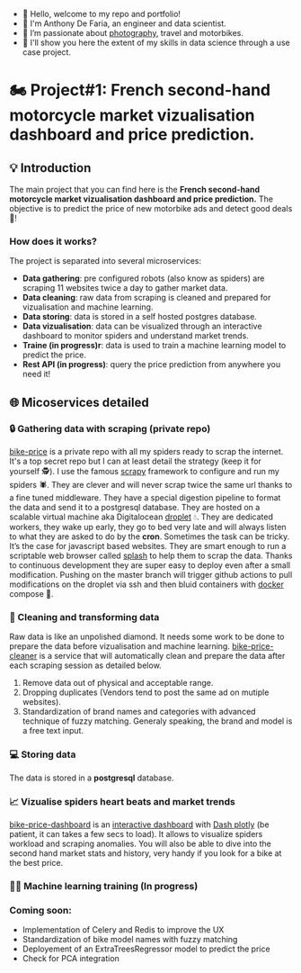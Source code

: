- 👋 Hello, welcome to my repo and portfolio!
- 👷 I'm Anthony De Faria, an engineer and data scientist.
- 👀 I’m passionate about [photography](https://www.anthonydefaria.com), travel and motorbikes.
- 💪 I'll show you here the extent of my skills in data science through a use case project.

# 🏍️ Project#1: French second-hand motorcycle market vizualisation dashboard and price prediction.

## 💡 Introduction

The main project that you can find here is the **French second-hand motorcycle market vizualisation dashboard and price prediction.**
The objective is to predict the price of new motorbike ads and detect good deals 🤑!

### How does it works?

The project is separated into several microservices:

- **Data gathering**: pre configured robots (also know as spiders) are scraping 11 websites twice a day to gather market data.
- **Data cleaning**: raw data from scraping is cleaned and prepared for vizualisation and machine learning.
- **Data storing**: data is stored in a self hosted postgres database.
- **Data vizualisation**: data can be visualized through an interactive dashboard to monitor spiders and understand market trends.
- **Traine (in progress)r**: data is used to train a machine learning model to predict the price.
- **Rest API (in progress)**: query the price prediction from anywhere you need it!

## 🌐 Micoservices detailed

### 🔒 Gathering data with scraping (private repo)

[bike-price](https://github.com/AnthonyDF/bike_price) is a private repo with all my spiders ready to scrap the internet. It's a top secret repo but I can at least detail the strategy (keep it for yourself 🕵️). I use the famous [scrapy](https://fr.wikipedia.org/wiki/Scrapy) framework to configure and run my spiders 🕷️. They are clever and will never scrap twice the same url thanks to a fine tuned middleware. They have a special digestion pipeline to format the data and send it to a postgresql database. They are hosted on a scalable virtual machine aka Digitalocean [droplet](https://www.digitalocean.com/products/droplets) 💧. They are dedicated workers, they wake up early, they go to bed very late and will always listen to what they are asked to do by the **cron**. Sometimes the task can be tricky. It’s the case for javascript based websites. They are smart enough to run a scriptable web browser called [splash](https://github.com/scrapinghub/splash) to help them to scrap the data. Thanks to continuous development they are super easy to deploy even after a small modification. Pushing on the master branch will trigger github actions to pull modifications on the droplet via ssh and then bluid containers with [docker](https://www.docker.com/) compose 🐋.

### 🧹 Cleaning and transforming data

 Raw data is like an unpolished diamond. It needs some work to be done to prepare the data before vizualisation and machine learning. 
 [bike-price-cleaner](https://github.com/AnthonyDF/bike-price-cleaner) is a service that will automatically clean and prepare the data after each scraping session as detailed below.

1. Remove data out of physical and acceptable range.
2. Dropping duplicates (Vendors tend to post the same ad on mutiple websites).
3. Standardization of brand names and categories with advanced technique of fuzzy matching. Generaly speaking, the brand and model is a free text input.

### 💻 Storing data

The data is stored in a **postgresql** database. 

### 📈 Vizualise spiders heart beats and market trends

[bike-price-dashboard](https://github.com/AnthonyDF/bike-price-dashboard) is an [interactive dashboard](http://188.166.201.70:8080/) with [Dash plotly](https://plotly.com/dash/) (be patient, it can takes a few secs to load). It allows to visualize spiders workload and scraping anomalies. You will also be able to dive into the second hand market stats and history, very handy if you look for a bike at the best price.

### 👨‍🏫 Machine learning training (In progress)

### Coming soon:
- Implementation of Celery and Redis to improve the UX
- Standardization of bike model names with fuzzy matching
- Deployement of an ExtraTreesRegressor model to predict the price
- Check for PCA integration
